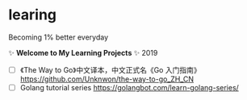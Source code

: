 # learing
Becoming 1% better everyday

:sparkles: **Welcome to My Learning Projects** :sparkles:
2019
- [ ] 《The Way to Go》中文译本，中文正式名《Go 入门指南》
https://github.com/Unknwon/the-way-to-go_ZH_CN
- [ ] Golang tutorial series
https://golangbot.com/learn-golang-series/
